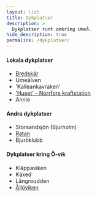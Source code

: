 ```yaml
---
layout: list
title: Dykplatser
description: >
  Dykplatser runt omkring Umeå.
hide_description: true
permalink: /dykplatser/
---
```


#### Lokala dykplatser

* [Bredskär](bredskar)
* Umeälven
* 'Kalleankavraken'
* ['Huset' - Norrfors kraftstation](huset)
* Annie

#### Andra dykplatser

* Storsandsjön (Bjurholm)
* [Ratan](ratan)
* Bjuröklubb

#### Dykplatser kring Ö-vik

* Kläppaviken
* Käxed
* Långroudden
* [Ällöviken](alloviken)
